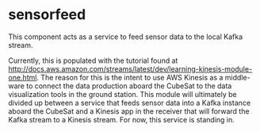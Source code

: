 # sensorfeed
This component acts as a service to feed sensor data to the local Kafka stream.

Currently, this is populated with the tutorial found at http://docs.aws.amazon.com/streams/latest/dev/learning-kinesis-module-one.html. The reason for this is the intent to use AWS Kinesis as a middle-ware to connect the data production aboard the CubeSat to the data visualization tools in the ground station. This module will ultimately be divided up between a service that feeds sensor data into a Kafka instance aboard the CubeSat and a Kinesis app in the receiver that will forward the Kafka stream to a Kinesis stream. For now, this service is standing in.

